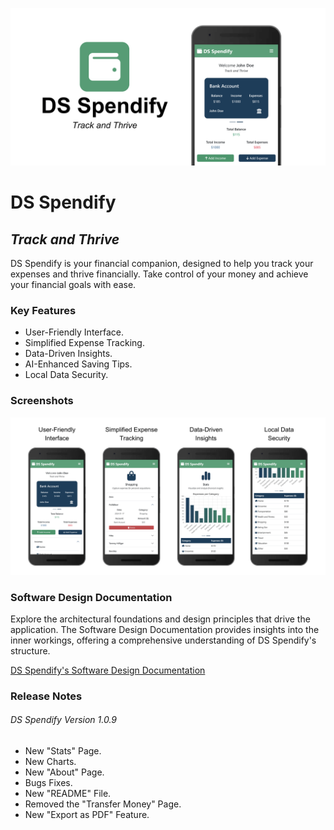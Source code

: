 ![DS Spendify Banner](/Images/README/README-Banner.png)

# DS Spendify

## _Track and Thrive_

DS Spendify is your financial companion, designed to help you track your expenses and
thrive financially. Take control of your money and achieve your financial goals with ease.

### Key Features

- User-Friendly Interface.
- Simplified Expense Tracking.
- Data-Driven Insights.
- AI-Enhanced Saving Tips.
- Local Data Security.

### Screenshots

![DS Spendify Screenshots](/Images/README/README-Screenshots.png)

### Software Design Documentation

Explore the architectural foundations and design principles that drive the application. The Software Design Documentation provides insights into the inner workings, offering a comprehensive understanding of DS Spendify's structure.

[DS Spendify's Software Design Documentation](https://1drv.ms/f/s!Ailusu2OkHmZgocc-nYWm0ea3SFXww?e=cq7oaq)

### Release Notes

###### DS Spendify Version 1.0.9

- New "Stats" Page.
- New Charts.
- New "About" Page.
- Bugs Fixes.
- New "README" File.
- Removed the "Transfer Money" Page.
- New "Export as PDF" Feature.

